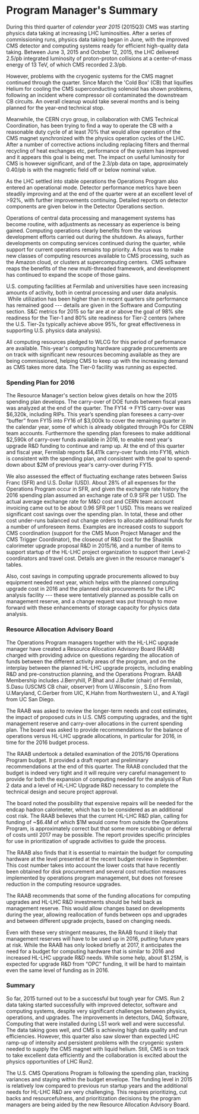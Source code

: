 
# Program Manager's Summary

During this third quarter of *calendar year 2015* (2015Q3) CMS was starting physics data taking at increasing LHC luminosities.  After a series of commissioning runs, physics data taking began in June, with the improved CMS detector and computing systems ready for efficient high-quality data taking. Between June 3, 2015 and October 12, 2015, the LHC delivered 2.5/pb integrated luminosity of proton-proton collisions at a center-of-mass energy of 13 TeV, of which CMS recorded 2.3/pb. 

However, problems with the cryogenic systems for the CMS magnet continued through the quarter. Since March the 'Cold Box' (CB) that liquifies Helium for cooling the CMS superconducting solenoid has shown problems, following an incident where compressor oil contaminated the downstream CB circuits. An overall cleanup would take several months and is being planned for the year-end technical stop. 

Meanwhile, the CERN cryo group, in collaboration with CMS Technical Coordination, has been trying to find a way to operate the CB with a reasonable duty cycle of at least 70% that would allow operation of the CMS magnet synchronized with the physics operation cycles of the LHC.  After a number of corrective actions including replacing filters and thermal recycling of heat exchanges etc, performance of the system has improved and it appears this goal is being met. The impact on useful luminosity for CMS is however significant, and of the 2.3/pb data on tape, approximately 0.40/pb is with the magnetic field off or below  nominal value.

As the LHC settled into stable operations the Operations Program also entered an operational mode. Detector performance metrics have been steadily improving and at the end of the quarter were at an excellent level of >92%, with further improvements continuing. Detailed reports on detector components are given below in the Detector Operations section. 

Operations of central data processing and management systems has become routine, with adjustments as necessary as experience is being gained. Computing operations clearly benefits from the various development efforts carried out during the shutdown. As always, further developments on computing services continued during the quarter, while support for current operations remains top priority. A focus was to make new classes of computing resources available to CMS processing, such as the Amazon cloud, or clusters at supercomputing centers.  CMS software reaps the benefits of the new multi-threaded framework, and development has continued to expand the scope of those gains.  

U.S. computing facilities at Fermilab and universities have seen increasing amounts of activity, both in central processing and user data analysis.  While utilization has been higher than in recent quarters site performance has remained good --- details are given in the Software and Computing section. S&C metrics for 2015 so far are at or above the goal of 98% site readiness for the Tier-1 and 80% site readiness for Tier-2 centers (where the U.S. Tier-2s typically achieve above 95%, for great effectiveness in supporting U.S. physics data analysis).

All computing resources pledged to WLCG for this period of performance are available. This-year's computing hardware upgrade procurements are on track with significant new resources becoming available as they are being commissioned, helping CMS to keep up with the increasing demand as CMS takes more data. The Tier-0 facility was running as expected.

### Spending Plan for 2016

The Resource Manager's section below gives details on how the 2015 spending plan develops. The carry-over of DOE funds between fiscal years was analyzed at the end of the quarter. The FY14 $\to$ FY15 carry-over was $6,320k, including RIPs. This year’s spending plan foresees a carry-over “buffer” from FY15 into FY16 of $3,000k to cover the remaining quarter in the calendar year, some of which is already obligated through POs for CERN team accounts. Furthermore the spending plan foresees to make additional $2,590k of carry-over funds available in 2016, to enable next year's upgrade R&D funding to continue and ramp up. At the end of this quarter and fiscal year, Fermilab reports $4,411k carry-over funds into FY16, which is consistent with the spending plan, and consistent with the goal to spend-down about $2M of previous year's carry-over during FY15. 

We also assessed the effect of fluctuating exchange rates between Swiss Franc (SFR) and U.S. Dollar (USD). About 28% of all expenses for the Operations Program occur in SFR, and given the exchange rate history the 2016 spending plan assumed an exchange rate of 0.9 SFR per 1 USD. The actual average exchange rate for M&O cost and CERN team account invoicing came out to be about 0.96 SFR per 1 USD. This means we realized significant cost savings over the spending plan. In total, these and other cost under-runs balanced out change orders to allocate additional funds for a number of unforeseen items. Examples are increased costs to support CMS coordination (support for the CMS Muon Project Manager and the CMS Trigger Coordinator), the closeout of R&D cost for the Shashlik calorimeter upgrade proposal R&D in 2015/16, and a number of items to support startup of the HL-LHC project organization to support their Level-2 coordinators and travel cost. Details are given in the resource manager's tables. 

Also, cost savings in computing upgrade procurements allowed to buy equipment needed next year, which helps with the planned computing upgrade cost in 2016 and the planned disk procurements for the LPC analysis facility --- these were tentatively planned as possible calls on management reserve, and a change request was put through to move forward with these enhancements of storage capacity for physics data analysis. 


### Resource Allocation Advisory Board

The Operations Program managers together with the HL-LHC upgrade manager have created a Resource Allocation Advisory Board (RAAB) charged with providing advice on questions regarding the allocation of funds between the different activity areas of the program, and on the interplay between the planned HL-LHC upgrade projects, including enabling R&D and pre-construction planning, and the Operations Program. RAAB Membership includes J.Berryhill, P.Bhat and J.Butler (chair) of Fermilab, S.Dasu (USCMS CB chair, observer) from U.Wisconsin , S.Eno from U.Maryland, C.Gerber from UIC, K.Hahn from Northwestern U., and A.Yagil from UC San Diego.

The RAAB was asked to review the longer-term needs and cost estimates, the impact of proposed cuts in U.S. CMS computing upgrades, and the tight management reserve and carry-over allocations in the current spending plan. The board was asked to provide recommendations for the balance of operations versus HL-LHC upgrade allocations, in particular for 2016, in time for the 2016 budget process. 

The RAAB undertook a detailed examination of the 2015/16 Operations Program budget. It provided a draft report and preliminary recommendations at the end of this quarter. The RAAB concluded that the budget is indeed very tight and it will require very careful management to provide for both the expansion of computing needed for the analysis of Run 2 data and a level of HL-LHC Upgrade R&D necessary to complete the technical design and secure project approval.

The board noted the possibility that expensive repairs will be needed for the endcap hadron calorimeter, which has to be considered as an additional cost risk. The RAAB believes that the current HL-LHC R&D plan, calling for funding of ~$6.4M of which $1M would come from outside the Operations Program, is approximately correct but that some more scrubbing or deferral of costs until 2017 may be possible. The report provides specific principles for use in prioritization of upgrade activities to guide the process. 

The RAAB also finds that it is essential to maintain the budget for computing hardware at the level presented at the recent budget review in September. This cost number takes into account the lower costs that have recently been obtained for disk procurement and several cost reduction measures implemented by operations program management, but does not foresee reduction in the computing resource upgrades.
 
The RAAB recommends that some of the funding allocations for computing upgrades and HL-LHC R&D investments should be held back as management reserve. This would allow changes based on developments during the year, allowing reallocation of funds between ops and upgrades and between different upgrade projects, based on changing needs.

Even with these very stringent measures, the RAAB found it likely that management reserves will have to be used up in 2016, putting future years at risk. While the RAAB has only looked briefly at 2017, it anticipates the need for a budget for computing hardware that is similar to 2016 and increased HL-LHC upgrade R&D needs. While some help, about $1.25M, is expected for upgrade R&D from “OPC” funding, it will be hard to maintain even the same level of funding as in 2016.

### Summary

So far, 2015 turned out to be a successful but tough year for CMS. Run 2 data taking started successfully with improved detector, software and computing systems, despite very significant challenges between physics, operations, and upgrades.  The improvements in detectors, DAQ, Software, Computing that were installed during LS1 work well and were successful. The data taking goes well, and CMS is achieving high data quality and run efficiencies. However, this quarter also saw slower than expected LHC ramp-up of intensity and persistent problems with the cryogenic system needed to supply the CMS magnet with liquid helium. Still, CMS is on track to take excellent data efficiently and the collaboration is excited about the physics opportunities of LHC Run2.

The U.S. CMS Operations Program is following the spending plan, tracking variances and staying within the budget envelope. The funding level in 2015 is relatively low compared to previous run startup years and the additional needs for HL-LHC R&D are very challenging. This requires prioritizing, cut backs and resourcefulness, and prioritization decisions by the program managers are being aided by the new Resource Allocation Advisory Board.

